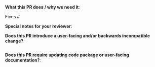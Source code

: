 <!--  Thanks for sending a pull request!  Here are some tips for you:
1. If this is your first time, please read our contributor guidelines: https://github.com/m3db/m3/blob/master/CONTRIBUTING.md and developer notes https://github.com/m3db/m3/blob/master/DEVELOPMENT.md
2. Please prefix the name of the pull request with the component you are updating in the format "[component] Change title" (for example "[dbnode] Support out of order writes") and also label this pull request according to what type of issue you are addressing. Furthermore, if this is a WIP or DRAFT PR, please create a draft PR instead: https://github.blog/2019-02-14-introducing-draft-pull-requests/
3. Ensure you have added or ran the appropriate tests for your PR: read more at https://github.com/m3db/m3/blob/master/DEVELOPMENT.md#testing-changes
4. Follow the instructions for writing a changelog note: read more at https://github.com/m3db/m3/blob/master/DEVELOPMENT.md#updating-the-changelog
-->

**What this PR does / why we need it**:
<!--
If you have an issue this change addresses, please add the following details:
*Automatically closes linked issue when PR is merged.
Usage: `Fixes #<issue number>`, or `Fixes (paste link of issue)`.
-->
Fixes #

**Special notes for your reviewer**:

**Does this PR introduce a user-facing and/or backwards incompatible change?**:
<!--
If no, just write "NONE" in the release-note block below.
If yes, a release note is required:
Enter your extended release note in the block below. If the PR requires additional action from users switching to the new release, include the string "action required".
-->
```release-note

```

**Does this PR require updating code package or user-facing documentation?**:
<!--
If no, just write "NONE" in the documentation-note block below.
If yes, describe which documentation you updated.
Note: Any changes that significantly updates how a code package is architectured or functions requires code package documentation updates in the form of updates to the README.md file in that package.
-->
```documentation-note

```
